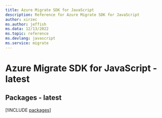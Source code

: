 ```yaml
---
title: Azure Migrate SDK for JavaScript
description: Reference for Azure Migrate SDK for JavaScript
author: xirzec
ms.author: jeffish
ms.data: 12/13/2022
ms.topic: reference
ms.devlang: javascript
ms.service: migrate
---
```

# Azure Migrate SDK for JavaScript - latest
## Packages - latest
[!INCLUDE [packages](migrate-index.md)]